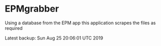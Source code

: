 # EPMgrabber
Using a database from the EPM app this application scrapes the files as required


Latest backup: Sun Aug 25 20:06:01 UTC 2019
